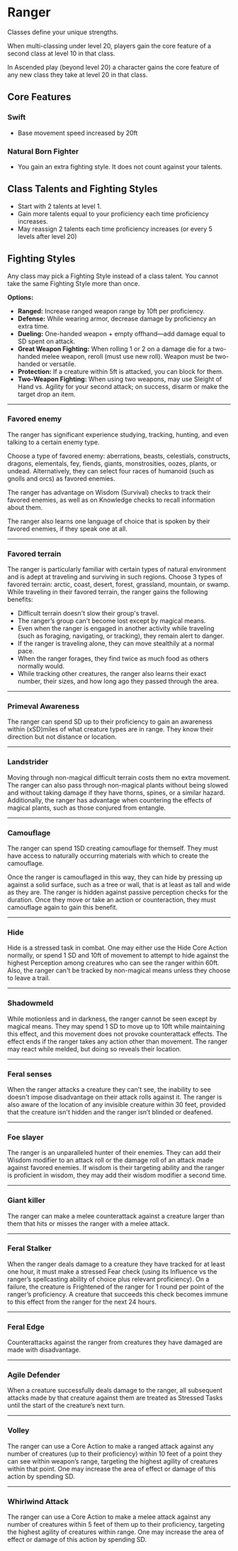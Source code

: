 # Ranger

Classes define your unique strengths.

When multi-classing under level 20, players gain the core feature of a second class at level 10 in that class.

In Ascended play (beyond level 20) a character gains the core feature of any new class they take at level 20 in that class.

## Core Features

### Swift

- Base movement speed increased by 20ft

### Natural Born Fighter

- You gain an extra fighting style. It does not count against your talents.

## Class Talents and Fighting Styles

- Start with 2 talents at level 1.
- Gain more talents equal to your proficiency each time proficiency increases.
- May reassign 2 talents each time proficiency increases (or every 5 levels after level 20)

## Fighting Styles

Any class may pick a Fighting Style instead of a class talent. You cannot take the same Fighting Style more than once.

**Options:**

- **Ranged:** Increase ranged weapon range by 10ft per proficiency.
- **Defense:** While wearing armor, decrease damage by proficiency an extra time.
- **Dueling:** One-handed weapon + empty offhand—add damage equal to SD spent on attack.
- **Great Weapon Fighting:** When rolling 1 or 2 on a damage die for a two-handed melee weapon, reroll (must use new roll). Weapon must be two-handed or versatile.
- **Protection:** If a creature within 5ft is attacked, you can block for them.
- **Two-Weapon Fighting:** When using two weapons, may use Sleight of Hand vs. Agility for your second attack; on success, disarm or make the target drop an item.

---

### Favored enemy
The ranger has significant experience studying, tracking, hunting, and even talking to a certain enemy type.

Choose a type of favored enemy: aberrations, beasts, celestials, constructs, dragons, elementals, fey, fiends, giants, monstrosities, oozes, plants, or undead. Alternatively, they can select four races of humanoid (such as gnolls and orcs) as favored enemies.

The ranger has advantage on Wisdom (Survival) checks to track their favored enemies, as well as on Knowledge checks to recall information about them.

The ranger also learns one language of choice that is spoken by their favored enemies, if they speak one at all.

---

### Favored terrain
The ranger is particularly familiar with certain types of natural environment and is adept at traveling and surviving in such regions. Choose 3 types of favored terrain: arctic, coast, desert, forest, grassland, mountain, or swamp. While traveling in their favored terrain, the ranger gains the following benefits:
- Difficult terrain doesn't slow their group's travel.
- The ranger’s group can't become lost except by magical means.
- Even when the ranger is engaged in another activity while traveling (such as foraging, navigating, or tracking), they remain alert to danger.
- If the ranger is traveling alone, they can move stealthily at a normal pace.
- When the ranger forages, they find twice as much food as others normally would.
- While tracking other creatures, the ranger also learns their exact number, their sizes, and how long ago they passed through the area.

---

### Primeval Awareness
The ranger can spend SD up to their proficiency to gain an awareness within (xSD)miles of what creature types are in range. They know their direction but not distance or location.

---

### Landstrider
Moving through non-magical difficult terrain costs them no extra movement. The ranger can also pass through non-magical plants without being slowed and without taking damage if they have thorns, spines, or a similar hazard. Additionally, the ranger has advantage when countering the effects of magical plants, such as those conjured from entangle.

---

### Camouflage
The ranger can spend 1SD creating camouflage for themself. They must have access to naturally occurring materials with which to create the camouflage.

Once the ranger is camouflaged in this way, they can hide by pressing up against a solid surface, such as a tree or wall, that is at least as tall and wide as they are. The ranger is hidden against passive perception checks for the duration. Once they move or take an action or counteraction, they must camouflage again to gain this benefit.

---

### Hide
Hide is a stressed task in combat. One may either use the Hide Core Action normally, or spend 1 SD and 10ft of movement to attempt to hide against the highest Perception among creatures who can see the ranger within 60ft. Also, the ranger can't be tracked by non-magical means unless they choose to leave a trail.

---

### Shadowmeld
While motionless and in darkness, the ranger cannot be seen except by magical means. They may spend 1 SD to move up to 10ft while maintaining this effect, and this movement does not provoke counterattack effects. The effect ends if the ranger takes any action other than movement. The ranger may react while melded, but doing so reveals their location.

---

### Feral senses
When the ranger attacks a creature they can't see, the inability to see doesn't impose disadvantage on their attack rolls against it. The ranger is also aware of the location of any invisible creature within 30 feet, provided that the creature isn't hidden and the ranger isn’t blinded or deafened.

---

### Foe slayer
The ranger is an unparalleled hunter of their enemies. They can add their Wisdom modifier to an attack roll or the damage roll of an attack made against favored enemies. If wisdom is their targeting ability and the ranger is proficient in wisdom, they may add their wisdom modifier a second time.

---

### Giant killer
The ranger can make a melee counterattack against a creature larger than them that hits or misses the ranger with a melee attack.

---

### Feral Stalker
When the ranger deals damage to a creature they have tracked for at least one hour, it must make a stressed Fear check (using its Influence vs the ranger’s spellcasting ability of choice plus relevant proficiency). On a failure, the creature is Frightened of the ranger for 1 round per point of the ranger’s proficiency. A creature that succeeds this check becomes immune to this effect from the ranger for the next 24 hours.

---

### Feral Edge
Counterattacks against the ranger from creatures they have damaged are made with disadvantage.

---

### Agile Defender
When a creature successfully deals damage to the ranger, all subsequent attacks made by that creature against them are treated as Stressed Tasks until the start of the creature’s next turn.

---

### Volley
The ranger can use a Core Action to make a ranged attack against any number of creatures (up to their proficiency) within 10 feet of a point they can see within weapon’s range, targeting the highest agility of creatures within that point. One may increase the area of effect or damage of this action by spending SD.

---

### Whirlwind Attack
The ranger can use a Core Action to make a melee attack against any number of creatures within 5 feet of them up to their proficiency, targeting the highest agility of creatures within range. One may increase the area of effect or damage of this action by spending SD.
